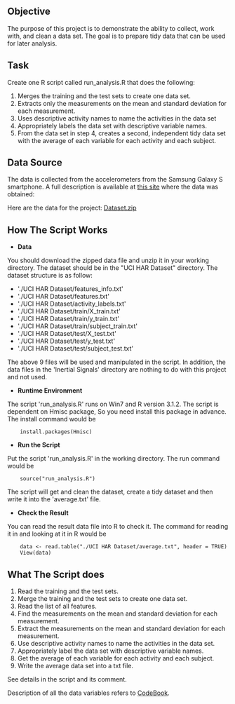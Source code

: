 
## Objective
The purpose of this project is to demonstrate the ability to collect, work with, and clean a data set. The goal is to prepare tidy data that can be used for later analysis.

## Task
Create one R script called run_analysis.R that does the following: 

1. Merges the training and the test sets to create one data set.
2. Extracts only the measurements on the mean and standard deviation for each measurement. 
3. Uses descriptive activity names to name the activities in the data set
4. Appropriately labels the data set with descriptive variable names. 
5. From the data set in step 4, creates a second, independent tidy data set with the average of each variable for each activity and each subject.

## Data Source
The data is collected from the accelerometers from the Samsung Galaxy S smartphone.
A full description is available at [this site](http://archive.ics.uci.edu/ml/datasets/Human+Activity+Recognition+Using+Smartphones) where the data was obtained:

Here are the data for the project: 
[Dataset.zip](https://d396qusza40orc.cloudfront.net/getdata%2Fprojectfiles%2FUCI%20HAR%20Dataset.zip)

## How The Script Works
- **Data**

You should download the zipped data file and unzip it in your working directory. The dataset should be in the "UCI HAR Dataset" directory. The dataset structure is as follow:
- './UCI HAR Dataset/features_info.txt'
- './UCI HAR Dataset/features.txt'
- './UCI HAR Dataset/activity_labels.txt'
- './UCI HAR Dataset/train/X_train.txt'
- './UCI HAR Dataset/train/y_train.txt'
- './UCI HAR Dataset/train/subject_train.txt'
- './UCI HAR Dataset/test/X_test.txt'
- './UCI HAR Dataset/test/y_test.txt'
- './UCI HAR Dataset/test/subject_test.txt'

The above 9 files will be used and manipulated in the script. In addition, the data files in the 'Inertial Signals' directory are nothing to do with this project and not used.

- **Runtime Environment**

The script 'run_analysis.R' runs on Win7 and R version 3.1.2. The script is dependent on Hmisc package, So you need install this package in advance. The install command would be

        install.packages(Hmisc)

- **Run the Script**

Put the script 'run_analysis.R' in the working directory. The run command would be

        source("run_analysis.R")
        
The script will get and clean the dataset, create a tidy dataset and then write it into the 'average.txt' file.


- **Check the Result**

You can read the result data file into R to check it. The command for reading it in and looking at it in R would be

        data <- read.table("./UCI HAR Dataset/average.txt", header = TRUE)
        View(data)

## What The Script does
1. Read the training and the test sets.
2. Merge the training and the test sets to create one data set.
3. Read the list of all features.
4. Find the measurements on the mean and standard deviation for each measurement.
5. Extract the measurements on the mean and standard deviation for each measurement.
6. Use descriptive activity names to name the activities in the data set.
7. Appropriately label the data set with descriptive variable names.
8. Get the average of each variable for each activity and each subject.
9. Write the average data set into a txt file.

See details in the script and its comment.

Description of all the data variables refers to [CodeBook](https://github.com/bobjones777/Getting-and-Cleaning-Data/blob/master/CodeBook.md).
